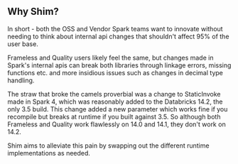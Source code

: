 ## Why Shim?

In short - both the OSS and Vendor Spark teams want to innovate without needing to think about internal api changes that shouldn't affect 95% of the user base.

Frameless and Quality users likely feel the same, but changes made in Spark's internal apis can break both libraries through linkage errors, missing functions etc. and more insidious issues such as changes in decimal type handling.

The straw that broke the camels proverbial was a change to StaticInvoke made in Spark 4, which was reasonably added to the Databricks 14.2, the only 3.5 build.  This change added a new parameter which works fine if you recompile but breaks at runtime if you built against 3.5.  So although both Frameless and Quality work flawlessly on 14.0 and 14.1, they don't work on 14.2.

Shim aims to alleviate this pain by swapping out the different runtime implementations as needed.  